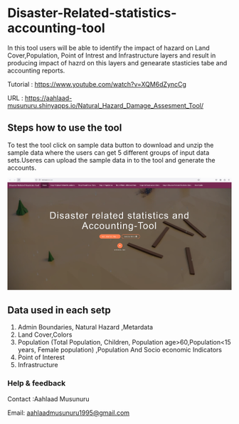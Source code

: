 
# Disaster-Related-statistics-accounting-tool

In this tool users will be able to identify the impact of hazard on Land Cover,Population, Point of Intrest and Infrastructure 
layers and result in producing impact of hazrd on this layers and genearate stasticies tabe and accounting reports. 

Tutorial :  https://www.youtube.com/watch?v=XQM6dZyncCg

URL : https://aahlaad-musunuru.shinyapps.io/Natural_Hazard_Damage_Assesment_Tool/
## Steps how to use the tool
To test the tool click on sample data button to download and unzip the sample data where the users can get 5 different groups of input data sets.Useres can upload the sample data in to the tool and generate the accounts.
<p><img src="./Tool.png" alt="Disaster-Related-statistics-accounting-tool"></p>

## Data used in each setp 
1) Admin Boundaries, Natural Hazard ,Metardata
2) Land Cover,Colors
3) Population (Total Population, Children, Population age>60,Population<15 years, Female population) ,Population And Socio economic Indicators
4) Point of Interest 
5) Infrastructure 




### Help & feedback

Contact :Aahlaad Musunuru

Email: aahlaadmusunuru1995@gmail.com
